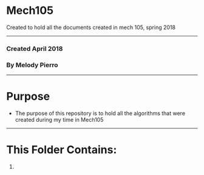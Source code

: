 # Mech105
Created to hold all the documents created in mech 105, spring 2018
___
### Created April 2018
### By Melody Pierro

___
# Purpose
* The purpose of this repository is to hold all the algorithms that were created during my time in Mech105

___
# This Folder Contains:
1. 
